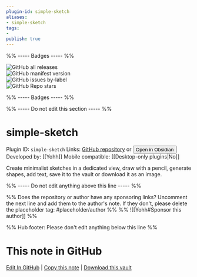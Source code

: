 ```yaml
---
plugin-id: simple-sketch
aliases:
- simple-sketch
tags: 
- 
publish: true
---
```


%% ----- Badges ----- %%

![GitHub all releases](https://img.shields.io/github/downloads/Yohh/obsidian-simple-sketch/total?color=573E7A&logo=github&style=for-the-badge)   
![GitHub manifest version](https://img.shields.io/github/manifest-json/v/Yohh/obsidian-simple-sketch?color=573E7A&logo=github&style=for-the-badge)   
![GitHub issues by-label](https://img.shields.io/github/issues/Yohh/obsidian-simple-sketch/help%20wanted?color=573E7A&logo=github&style=for-the-badge)   
![GitHub Repo stars](https://img.shields.io/github/stars/Yohh/obsidian-simple-sketch?color=573E7A&logo=github&style=for-the-badge)

%% ----- Badges ----- %%

%% ----- Do not edit this section ----- %%

# simple-sketch

Plugin ID: `simple-sketch`
Links: [GitHub repository](https://github.com/Yohh/obsidian-simple-sketch) or [<button id=HH>Open in Obsidian</button>](obsidian://show-plugin?id=simple-sketch)
Developed by: [[Yohh]]
Mobile compatible: [[Desktop-only plugins|No]]

Create minimalist sketches in a dedicated view, draw with a pencil, generate shapes, add text, save it to the vault or download it as an image.

%% ----- Do not edit anything above this line ----- %% 

%% Does the repository or author have any sponsoring links? Uncomment the next line and add them to the author's note. If they don't, please delete the placeholder tag: #placeholder/author %%
%% ![[Yohh#Sponsor this author]] %%

%% Hub footer: Please don't edit anything below this line %%

# This note in GitHub

<span class="git-footer">[Edit In GitHub](https://github.dev/obsidian-community/obsidian-hub/blob/main/02%20-%20Community%20Expansions/02.05%20All%20Community%20Expansions/Plugins/simple-sketch.md "git-hub-edit-note") | [Copy this note](https://raw.githubusercontent.com/obsidian-community/obsidian-hub/main/02%20-%20Community%20Expansions/02.05%20All%20Community%20Expansions/Plugins/simple-sketch.md "git-hub-copy-note") | [Download this vault](https://github.com/obsidian-community/obsidian-hub/archive/refs/heads/main.zip "git-hub-download-vault") </span>
